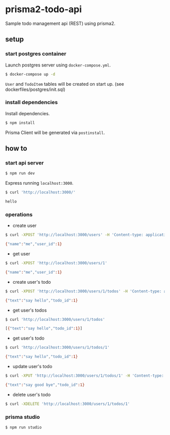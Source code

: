 # prisma2-todo-api

Sample todo management api (REST) using prisma2.

## setup

### start postgres container

Launch postgres server using `docker-compose.yml`.

```bash
$ docker-compose up -d
```

`User` and `TodoItem` tables will be created on start up. (see dockerfiles/postgres/init.sql)

### install dependencies

Install dependencies.

```bash
$ npm install
```

Prisma Client will be generated via `postinstall`.

## how to

### start api server

```bash
$ npm run dev
```

Express running `localhost:3000`.

```bash
$ curl 'http://localhost:3000/'

hello
```

### operations

- create user

```bash
$ curl -XPOST 'http://localhost:3000/users' -H 'Content-type: application/json' -d '{"name": "me"}'

{"name":"me","user_id":1}
```

- get user

```bash
$ curl -XPOST 'http://localhost:3000/users/1'

{"name":"me","user_id":1}
```

- create user's todo

```bash
$ curl -XPOST 'http://localhost:3000/users/1/todos' -H 'Content-type: application/json' -d '{"text": "say hello"}'

{"text":"say hello","todo_id":1}
```

- get user's todos

```bash
$ curl 'http://localhost:3000/users/1/todos'

[{"text":"say hello","todo_id":1}]
```

- get user's todo

```bash
$ curl 'http://localhost:3000/users/1/todos/1'

{"text":"say hello","todo_id":1}
```

- update user's todo

```bash
$ curl -XPUT 'http://localhost:3000/users/1/todos/1' -H 'Content-type: application/json' -d '{"text": "say good bye"}'

{"text":"say good bye","todo_id":1}
```

- delete user's todo

```bash
$ curl -XDELETE 'http://localhost:3000/users/1/todos/1'
```

### prisma studio

```bash
$ npm run studio
```

